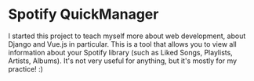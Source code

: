 # Spotify QuickManager
I started this project to teach myself more about web development, about Django and Vue.js in particular.
This is a tool that allows you to view all information about your Spotify library (such as Liked Songs, Playlists, 
Artists, Albums). It's not very useful for anything, but it's mostly for my practice! :)